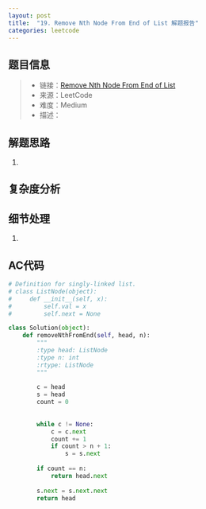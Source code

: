 ```yaml
---
layout: post
title:  "19. Remove Nth Node From End of List 解题报告"
categories: leetcode
---
```



## 题目信息

> * 链接：[Remove Nth Node From End of List](https://leetcode.com/problems/remove-nth-node-from-end-of-list/description/)
> * 来源：LeetCode
> * 难度：Medium
> * 描述：

## 解题思路
1. 

## 复杂度分析

## 细节处理
1. 

## AC代码

``` python
# Definition for singly-linked list.
# class ListNode(object):
#     def __init__(self, x):
#         self.val = x
#         self.next = None

class Solution(object):
    def removeNthFromEnd(self, head, n):
        """
        :type head: ListNode
        :type n: int
        :rtype: ListNode
        """
        
        c = head
        s = head
        count = 0
        
        
        while c != None:
            c = c.next
            count += 1
            if count > n + 1:
                s = s.next
        
        if count == n:
            return head.next
        
        s.next = s.next.next
        return head
        
        

```



[jekyll-docs]: https://jekyllrb.com/docs/home
[jekyll-gh]:   https://github.com/jekyll/jekyll
[jekyll-talk]: https://talk.jekyllrb.com/

